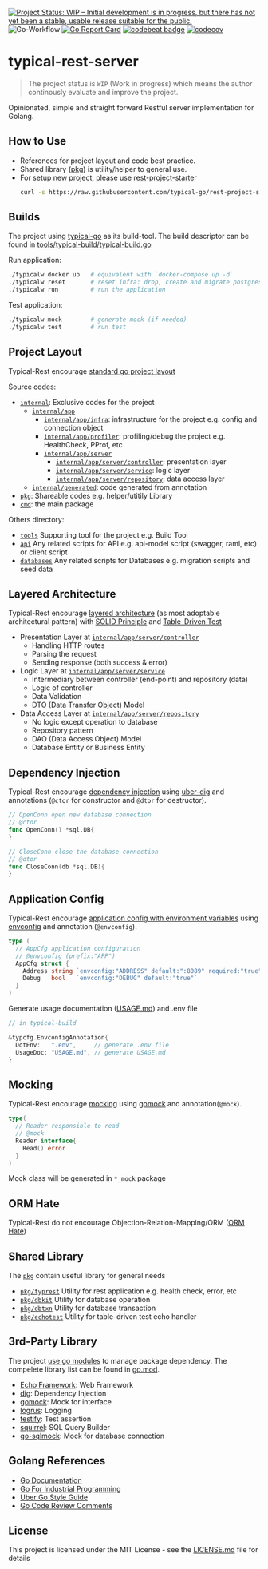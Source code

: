 [![Project Status: WIP – Initial development is in progress, but there has not yet been a stable, usable release suitable for the public.](https://www.repostatus.org/badges/latest/wip.svg)](https://www.repostatus.org/#wip)
![Go-Workflow](https://github.com/typical-go/typical-rest-server/workflows/Go/badge.svg)
[![Go Report Card](https://goreportcard.com/badge/github.com/typical-go/typical-rest-server)](https://goreportcard.com/report/github.com/typical-go/typical-rest-server)
[![codebeat badge](https://codebeat.co/badges/17e19d4b-6803-4bbb-82bb-e39fe2f1424b)](https://codebeat.co/projects/github-com-typical-go-typical-rest-server-master)
[![codecov](https://codecov.io/gh/typical-go/typical-rest-server/branch/master/graph/badge.svg)](https://codecov.io/gh/typical-go/typical-rest-server)

# typical-rest-server

> The project status is `WIP` (Work in progress) which means the author continously evaluate and improve the project.

Opinionated, simple and straight forward Restful server implementation for Golang.

## How to Use 

- References for project layout and code best practice.
- Shared library ([pkg](#shared-library)) is utility/helper to general use.
- For setup new project, please use [rest-project-starter](https://github.com/typical-go/rest-project-starter)
  ```bash
  curl -s https://raw.githubusercontent.com/typical-go/rest-project-starter/master/setup.sh | bash -s [project_name] [package_name]
  ```


## Builds 

The project using [typical-go](https://github.com/typical-go/typical-go) as its build-tool. The build descriptor can be found in [tools/typical-build/typical-build.go](tools/typical-build/typical-build.go)

Run application:
```bash
./typicalw docker up   # equivalent with `docker-compose up -d`
./typicalw reset       # reset infra: drop, create and migrate postgres database 
./typicalw run         # run the application
```

Test application:
```bash
./typicalw mock        # generate mock (if needed)
./typicalw test        # run test 
```

## Project Layout

Typical-Rest encourage [standard go project layout](https://github.com/golang-standards/project-layout)

Source codes:
- [`internal`](internal): Exclusive codes for the project
  - [`internal/app`](internal/app) 
    - [`internal/app/infra`](internal/app/infra): infrastructure for the project e.g. config and connection object
    - [`internal/app/profiler`](internal/app/profiler): profiling/debug the project e.g. HealthCheck, PProf, etc
    - [`internal/app/server`](internal/app/server) 
      - [`internal/app/server/controller`](internal/app/server/controller): presentation layer
      - [`internal/app/server/service`](internal/app/server/service): logic layer
      - [`internal/app/server/repository`](internal/app/server/repository): data access layer
  - [`internal/generated`](internal/generated): code generated from annotation
- [`pkg`](pkg): Shareable codes e.g. helper/utitily Library
- [`cmd`](cmd): the main package

Others directory:
- [`tools`](tool) Supporting tool for the project e.g. Build Tool
- [`api`](api) Any related scripts for API e.g. api-model script (swagger, raml, etc) or client script
- [`databases`](database) Any related scripts for Databases e.g. migration scripts and seed data


## Layered Architecture

Typical-Rest encourage [layered architecture](https://en.wikipedia.org/wiki/Multitier_architecture) (as most adoptable architectural pattern) with [SOLID Principle](https://en.wikipedia.org/wiki/SOLID) and [Table-Driven Test](https://github.com/golang/go/wiki/TableDrivenTests)

- Presentation Layer at [`internal/app/server/controller`](internal/server/controller)
  - Handling HTTP routes
  - Parsing the request
  - Sending response (both success & error)
- Logic Layer at [`internal/app/server/service`](internal/server/service)
  - Intermediary between controller (end-point) and repository (data)
  - Logic of controller
  - Data Validation
  - DTO (Data Transfer Object) Model
- Data Access Layer at [`internal/app/server/repository`](internal/server/repository)
  - No logic except operation to database
  - Repository pattern
  - DAO (Data Access Object) Model
  - Database Entity or Business Entity

## Dependency Injection

Typical-Rest encourage [dependency injection](https://en.wikipedia.org/wiki/Dependency_injection) using [uber-dig](https://github.com/uber-go/dig) and annotations (`@ctor` for constructor and `@dtor` for destructor).

```go
// OpenConn open new database connection
// @ctor
func OpenConn() *sql.DB{
}
```

```go
// CloseConn close the database connection
// @dtor
func CloseConn(db *sql.DB){
}
```

## Application Config

Typical-Rest encourage [application config with environment variables](https://12factor.net/config) using [envconfig](https://github.com/kelseyhightower/envconfig) and annotation (`@envconfig`). 

```go
type (
  // AppCfg application configuration
  // @envconfig (prefix:"APP")
  AppCfg struct {
    Address string `envconfig:"ADDRESS" default:":8089" required:"true"`
    Debug   bool   `envconfig:"DEBUG" default:"true"`
  }
)
```

Generate usage documentation ([USAGE.md](USAGE.md)) and .env file 
```go
// in typical-build

&typcfg.EnvconfigAnnotation{
  DotEnv:   ".env",     // generate .env file
  UsageDoc: "USAGE.md", // generate USAGE.md
}
```

## Mocking

Typical-Rest encourage [mocking](https://en.wikipedia.org/wiki/Mock_object) using [gomock](https://github.com/golang/mock) and annotation(`@mock`). 

```go
type(
  // Reader responsible to read
  // @mock
  Reader interface{
    Read() error
  }
)
```

Mock class will be generated in `*_mock` package

## ORM Hate

Typical-Rest do not encourage Objection-Relation-Mapping/ORM ([ORM Hate](https://martinfowler.com/bliki/OrmHate.html))

## Shared Library

The [`pkg`](pkg) contain useful library for general needs

- [`pkg/typrest`](pkg/typrest) Utility for rest application e.g. health check, error, etc
- [`pkg/dbkit`](pkg/dbkit) Utility for database operation
- [`pkg/dbtxn`](pkg/dbtxn) Utility for database transaction
- [`pkg/echotest`](pkg/echotest) Utility for table-driven test echo handler


## 3rd-Party Library

The project [use go modules](https://blog.golang.org/using-go-modules) to manage package dependency. The compelete library list can be found in [go.mod](go.mod). 

- [Echo Framework](https://echo.labstack.com/): Web Framework
- [dig](https://github.com/uber-go/dig): Dependency Injection
- [gomock](https://github.com/golang/mock): Mock for interface
- [logrus](https://github.com/sirupsen/logrus): Logging
- [testify](https://github.com/stretchr/testify): Test assertion
- [squirrel](https://github.com/Masterminds/squirrel): SQL Query Builder
- [go-sqlmock](https://github.com/DATA-DOG/go-sqlmock): Mock for database connection 

## Golang References

- [Go Documentation](https://golang.org/doc/)
- [Go For Industrial Programming](https://peter.bourgon.org/go-for-industrial-programming/)
- [Uber Go Style Guide](https://github.com/uber-go/guide)
- [Go Code Review Comments](https://github.com/golang/go/wiki/CodeReviewComments)

## License

This project is licensed under the MIT License - see the [LICENSE.md](LICENSE.md) file for details